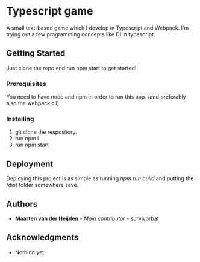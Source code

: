 # Typescript game

A small text-based game which I develop in Typescript and Webpack. I'm trying out a few programming concepts like DI in typescript.

## Getting Started

Just clone the repo and run npm start to get started!

### Prerequisites

You need to have node and npm in order to run this app. (and preferably also the webpack cli)

### Installing

1. git clone the respository.
2. run npm i
3. run npm start

## Deployment

Deploying this project is as simple as running _npm run build_ and putting the /dist folder somewhere save.

## Authors

* **Maarten van der Heijden** - *Main contributor* - [survivorbat](https://github.com/survivorbat)

## Acknowledgments

* Nothing yet